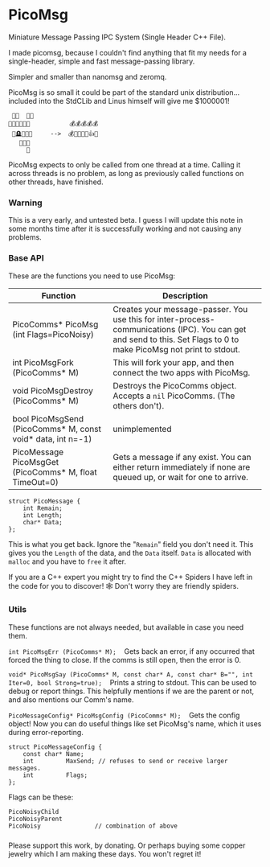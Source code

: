 # PicoMsg

Miniature Message Passing IPC System (Single Header C++ File).


I made picomsg, because I couldn't find anything that fit my needs for a single-header, simple and fast message-passing library.

Simpler and smaller than nanomsg and zeromq.

PicoMsg is so small it could be part of the standard unix distribution... included into the StdCLib and Linus himself will give me $1000001!

     🥰🥰  🥰🥰
    🤭😂🤣😢😢😢           💰💰💰💰💰
     🫢🪦💅🤗👀     -->  💰🤑💎💍🫢👍😇
       🥹🥹🥹
         🥰

PicoMsg expects to only be called from one thread at a time. Calling it across threads is no problem, as long as previously called functions on other threads, have finished.

### Warning
This is a very early, and untested beta. I guess I will update this note in some months time after it is successfully working and not causing any problems. 

### Base API

These are the functions you need to use PicoMsg:

| Function                                                    | Description                                                                                                                                                         |
|-------------------------------------------------------------|---------------------------------------------------------------------------------------------------------------------------------------------------------------------|
| PicoComms* PicoMsg (int Flags=PicoNoisy)                    | Creates your message-passer. You use this for inter-process-communications (IPC). You can get and send to this. Set Flags to 0 to make PicoMsg not print to stdout. |
| int PicoMsgFork (PicoComms* M)                              | This will fork your app, and then connect the two apps with PicoMsg.                                                                                                |
| void PicoMsgDestroy (PicoComms* M)                          | Destroys the PicoComms object. Accepts a `nil` PicoComms. (The others don't).                                                                                       |
| bool PicoMsgSend (PicoComms* M, const void* data, int n=-1) | unimplemented                                                                                                                                                       |
| PicoMessage PicoMsgGet (PicoComms* M, float TimeOut=0)      | Gets a message if any exist. You can either return immediately if none are queued up, or wait for one to arrive.                                                    |

    struct PicoMessage {
        int Remain;
        int Length;
        char* Data;
    };

This is what you get back. Ignore the "`Remain`" field you don't need it. This gives you the `Length` of the data, and the `Data` itself. `Data` is allocated with `malloc` and you have to `free` it after.

If you are a C++ expert you might try to find the C++ Spiders I have left in the code for you to discover! 🕸️ Don't worry they are friendly spiders.

### Utils

These functions are not always needed, but available in case you need them.

`int PicoMsgErr (PicoComms* M);`    Gets back an error, if any occurred that forced the thing to close. If the comms is still open, then the error is 0.
    
`void* PicoMsgSay (PicoComms* M, const char* A, const char* B="", int Iter=0, bool Strong=true);`    Prints a string to stdout. This can be used to debug or report things. This helpfully mentions if we are the parent or not, and also mentions our Comm's name.
    
`PicoMessageConfig* PicoMsgConfig (PicoComms* M);`    Gets the config object! Now you can do useful things like set PicoMsg's name, which it uses during error-reporting.

    struct PicoMessageConfig {
        const char* Name;
        int         MaxSend; // refuses to send or receive larger messages.
        int         Flags;
    };

Flags can be these:

    PicoNoisyChild
    PicoNoisyParent
    PicoNoisy               // combination of above


###

Please support this work, by donating. Or perhaps buying some copper jewelry which I am making these days. You won't regret it!

